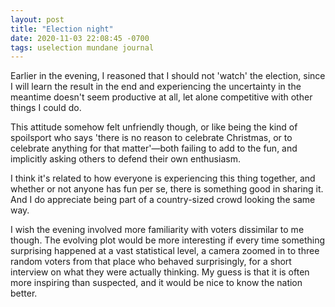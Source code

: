 ```yaml
---
layout: post
title: "Election night"
date: 2020-11-03 22:08:45 -0700
tags: uselection mundane journal
---
```

Earlier in the evening, I reasoned that I should not 'watch' the election, since I will learn the result in the end and experiencing the uncertainty in the meantime doesn't seem productive at all, let alone competitive with other things I could do.

This attitude somehow felt unfriendly though, or like being the kind of spoilsport who says 'there is no reason to celebrate Christmas, or to celebrate anything for that matter'—both failing to add to the fun, and implicitly asking others to defend their own enthusiasm.<!--ex-->

I think it's related to how everyone is experiencing this thing together, and whether or not anyone has fun per se, there is something good in sharing it. And I do appreciate being part of a country-sized crowd looking the same way.

I wish the evening involved more familiarity with voters dissimilar to me though. The evolving plot would be more interesting if every time something surprising happened at a vast statistical level, a camera zoomed in to three random voters from that place who behaved surprisingly, for a short interview on what they were actually thinking. My guess is that it is often more inspiring than suspected, and it would be nice to know the nation better.
